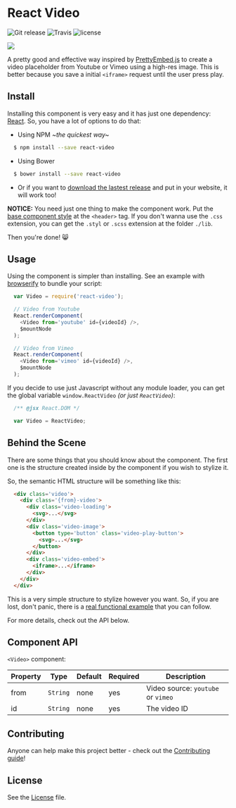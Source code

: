 # React Video

![Git release](http://img.shields.io/github/release/pedronauck/react-video.svg?style=flat) ![Travis](http://img.shields.io/travis/pedronauck/react-video.svg?style=flat) ![license](http://img.shields.io/npm/l/react-video.svg?style=flat)

![](http://f.cl.ly/items/440F3Y0w1l293g3e3g3N/cover.png)

A pretty good and effective way inspired by [PrettyEmbed.js](https://github.com/mike-zarandona/PrettyEmbed.js) to create a video placeholder from Youtube or Vimeo using a high-res image. This is better because you save a initial `<iframe>` request until the user press play.

## Install

Installing this component is very easy and it has just one dependency: [React](http://facebook.github.io/react/downloads.html). So, you have a lot of options to do that:

- Using NPM *~the quickest way~*
```bash
  $ npm install --save react-video
```

- Using Bower
```bash
  $ bower install --save react-video
```

- Or if you want to [download the lastest release](https://github.com/pedronauck/react-video/archive/v1.0.0.zip) and put in your website, it will work too!

**NOTICE:** You need just one thing to make the component work. Put the [base component style](./dist/react-video.css) at the `<header>` tag. If you don't wanna use the `.css` extension, you can get the `.styl` or `.scss` extension at the folder `./lib`.

Then you're done! :smile_cat:

## Usage

Using the component is simpler than installing. See an example with [browserify](http://truongtx.me/2014/07/18/using-reactjs-with-browserify-and-gulp/) to bundle your script:

```javascript
  var Video = require('react-video');

  // Video from Youtube
  React.renderComponent(
    <Video from='youtube' id={videoId} />,
    $mountNode
  );

  // Video from Vimeo
  React.renderComponent(
    <Video from='vimeo' id={videoId} />,
    $mountNode
  );
```

If you decide to use just Javascript without any module loader, you can get the global variable `window.ReactVideo` *(or just `ReactVideo`)*:

```javascript
  /** @jsx React.DOM */

  var Video = ReactVideo;
```

## Behind the Scene

There are some things that you should know about the component. The first one is the structure created inside by the component if you wish to stylize it.

So, the semantic HTML structure will be something like this:

```html
  <div class='video'>
    <div class='{from}-video'>
      <div class='video-loading'>
        <svg>...</svg>
      </div>
      <div class='video-image'>
        <button type='button' class='video-play-button'>
          <svg>...</svg>
        </button>
      </div>
      <div class='video-embed'>
        <iframe>...</iframe>
      </div>
    </div>
  </div>
```

This is a very simple structure to stylize however you want. So, if you are lost, don't panic, there is a [real functional example](/example) that you can follow.

For more details, check out the API below.

## Component API

`<Video>` component:

Property | Type | Default | Required | Description
-------- | ---- | ------- | -------- |-----------
from | `String` | none | yes | Video source: `youtube` or `vimeo`
id | `String` | none | yes | The video ID

## Contributing

Anyone can help make this project better - check out the [Contributing guide](CONTRIBUTING.md)!

## License

See the [License](LICENSE) file.
